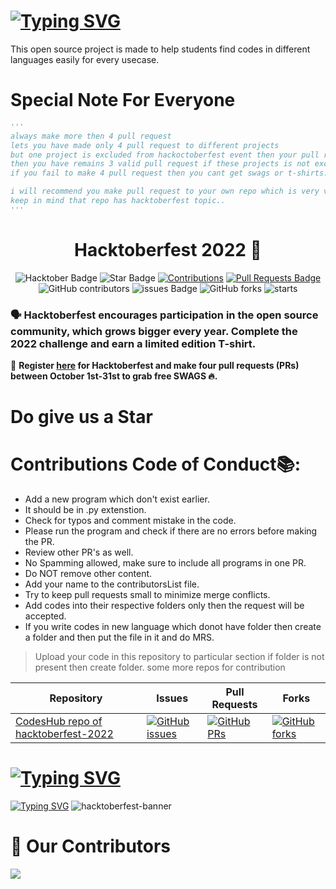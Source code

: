# [![Typing SVG](https://readme-typing-svg.demolab.com?font=Fira+Code&size=50&pause=1000&multiline=true&width=435&height=80&lines=CodesHub)](https://github.com/diwas777777/CodesHub)
This open source project is made to help students find codes in different languages easily for every usecase.

# Special Note For Everyone
```py
'''
always make more then 4 pull request
lets you have made only 4 pull request to different projects
but one project is excluded from hackoctoberfest event then your pull request will not be count and 
then you have remains 3 valid pull request if these projects is not excluded.
if you fail to make 4 pull request then you cant get swags or t-shirts.

i will recommend you make pull request to your own repo which is very very saffest side for you..
keep in mind that repo has hacktoberfest topic..
'''
```
<h1 align="center"> Hacktoberfest 2022 🎉</h1>

<div align="center">
  
<img src="https://img.shields.io/badge/hacktoberfest-2022-blueviolet" alt="Hacktober Badge"/>
 <img src="https://img.shields.io/static/v1?label=%F0%9F%8C%9F&message=If%20Useful&style=style=flat&color=BC4E99" alt="Star Badge"/>
 <a href="https://github.com/diwas777777/CodesHub" ><img src="https://img.shields.io/badge/Contributions-welcome-violet.svg?style=flat&logo=git" alt="Contributions" /></a>
<a href="https://github.com/diwas777777/CodesHub/pulls"><img src="https://img.shields.io/github/issues-pr/diwas777777/CodesHub" alt="Pull Requests Badge"/></a>
<br>
<img alt="GitHub contributors" src="https://img.shields.io/github/contributors/diwas777777/CodesHub"> <img src="https://img.shields.io/github/issues/diwas777777/CodesHub" alt="issues Badge"/> <img alt="GitHub forks" src="https://img.shields.io/github/forks/diwas777777/CodesHub"> <img alt="starts" src="https://img.shields.io/github/stars/diwas777777/CodesHub">

</div>

### 🗣 Hacktoberfest encourages participation in the open source community, which grows bigger every year. Complete the 2022 challenge and earn a limited edition T-shirt.
📢 **Register [here](https://hacktoberfest.digitalocean.com) for Hacktoberfest and make four pull requests (PRs) between October 1st-31st to grab free SWAGS 🔥.**
# Do give us a Star

# Contributions Code of Conduct📚:
- Add a new program which don't exist earlier.
- It should be in .py extenstion.
- Check for typos and comment mistake in the code.
- Please run the program and check if there are no errors before making the PR.
- Review other PR's as well.
- No Spamming allowed, make sure to include all programs in one PR.
- Do NOT remove other content.
- Add your name to the contributorsList file.
- Try to keep pull requests small to minimize merge conflicts.
- Add codes into their respective folders only then the request will be accepted.
- If you write codes in new language which donot have folder then create a folder and then put the file in it and do MRS.

> Upload your code in this repository to particular section if folder is not present then create folder.
> some more repos for contribution

| Repository                                                  | Issues                                                                                                                                                           | Pull Requests                                                                                                                                                     | Forks                                                                                                                                                             |
| ----------------------------------------------------------- | ---------------------------------------------------------------------------------------------------------------------------------------------------------------- | ----------------------------------------------------------------------------------------------------------------------------------------------------------------- | ----------------------------------------------------------------------------------------------------------------------------------------------------------------- |
| [ CodesHub repo of hacktoberfest-2022](https://github.com/diwas777777/CodesHub)         | [![GitHub issues](https://img.shields.io/github/issues/diwas777777/CodesHub?color=pink&logo=github)](https://github.com/diwas777777/CodesHub/issues)         | [![GitHub PRs](https://img.shields.io/github/issues-pr/diwas777777/CodesHub)](https://github.com/diwas777777/CodesHub/pulls)         | [![GitHub forks](https://img.shields.io/github/forks/diwas777777/CodesHub?logo=git)](https://github.com/diwas777777/CodesHub/fork)                         |



# [![Typing SVG](https://readme-typing-svg.demolab.com?font=Fira+Code&size=40&pause=1000&center=true&multiline=true&width=435&height=100&lines=Hacktoberfest+2022)](https://hacktoberfest.com/)

[![Typing SVG](https://readme-typing-svg.demolab.com?font=Fira+Code&pause=1000&width=435&lines=Register+here)](https://hacktoberfest.com)
![hacktoberfest-banner](https://user-images.githubusercontent.com/60167999/192787587-62a13aa7-1317-4bd5-a4b7-13f8bf336c6a.jpg)

# :handshake: Our Contributors
<a href="https://github.com/diwas777777/CodesHub/graphs/contributors">
  <img src="https://contrib.rocks/image?repo=diwas777777/CodesHub" />
</a>
